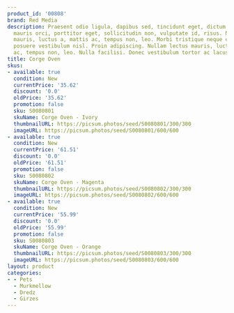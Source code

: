 ```yaml
---
product_id: '00808'
brand: Red Media
description: Praesent odio ligula, dapibus sed, tincidunt eget, dictum ac, nibh. Nullam
  mauris orci, porttitor eget, sollicitudin non, vulputate id, risus. Nullam lectus
  mauris, luctus a, mattis ac, tempus non, leo. Morbi tristique neque eu mauris. Sed
  posuere vestibulum nisl. Proin adipiscing. Nullam lectus mauris, luctus a, mattis
  ac, tempus non, leo. Nulla facilisi. Donec vestibulum tortor ac lacus.
title: Corge Oven
skus:
- available: true
  condition: New
  currentPrice: '35.62'
  discount: '0.0'
  oldPrice: '35.62'
  promotion: false
  sku: S0080801
  skuName: Corge Oven - Ivory
  thumbnailURL: https://picsum.photos/seed/S0080801/300/300
  imageURL: https://picsum.photos/seed/S0080801/600/600
- available: true
  condition: New
  currentPrice: '61.51'
  discount: '0.0'
  oldPrice: '61.51'
  promotion: false
  sku: S0080802
  skuName: Corge Oven - Magenta
  thumbnailURL: https://picsum.photos/seed/S0080802/300/300
  imageURL: https://picsum.photos/seed/S0080802/600/600
- available: true
  condition: New
  currentPrice: '55.99'
  discount: '0.0'
  oldPrice: '55.99'
  promotion: false
  sku: S0080803
  skuName: Corge Oven - Orange
  thumbnailURL: https://picsum.photos/seed/S0080803/300/300
  imageURL: https://picsum.photos/seed/S0080803/600/600
layout: product
categories:
- - Pets
  - Murkmellow
  - Dredz
  - Girzes
---
```

